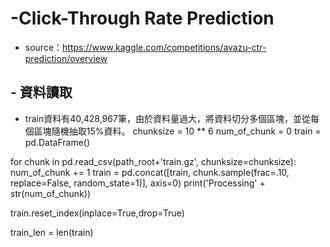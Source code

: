 # -Click-Through Rate Prediction
  - source：https://www.kaggle.com/competitions/avazu-ctr-prediction/overview

##  - 資料讀取
  - train資料有40,428,967筆，由於資料量過大，將資料切分多個區塊，並從每個區塊隨機抽取15%資料。
  chunksize = 10 ** 6
  num_of_chunk = 0
  train = pd.DataFrame()
    
  for chunk in pd.read_csv(path_root+'train.gz', chunksize=chunksize):
      num_of_chunk += 1
      train = pd.concat([train, chunk.sample(frac=.10, replace=False, random_state=1)], axis=0)
      print('Processing' + str(num_of_chunk))     
    
  train.reset_index(inplace=True,drop=True)

  train_len = len(train)
